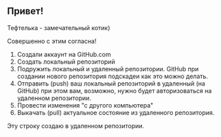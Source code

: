 ## Привет!

Тефтелька - замечательный котик)

Совершенно с этим согласна!

1. Создали аккаунт на GitHub.com
2. Создать локальный репозиторий
3. Подружить локальный и удаленный репозитории. GitHub при создании нового репозитория подскадеи как это можно делать.
4. Отправить (push) ваш локальный репозиторий в удаленный (на GitHub) при этом вам, возможно, нужно будет авторизоваться на удаленном репозитории.
5. Провести изменения "с другого компьютера"
6. Выкачать (pull) актуальное состояние из удаленного репозитория.

Эту строку создаю в удаленном репозитории.

